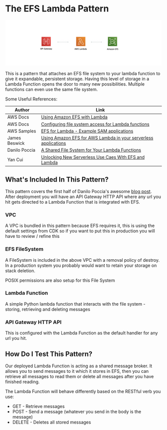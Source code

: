 # The EFS Lambda Pattern

![efs lambda overview](img/overview.png)

This is a pattern that attaches an EFS file system to your lambda function to give it expandable, persistent storage. Having this level of storage in a Lambda Function opens the door to many new possibilities. Multiple functions can even use the same file system.

Some Useful References:

| Author        | Link           |
| ------------- | ------------- |
| AWS Docs | [Using Amazon EFS with Lambda](https://docs.aws.amazon.com/lambda/latest/dg/services-efs.html) |
| AWS Docs | [Configuring file system access for Lambda functions](https://docs.aws.amazon.com/lambda/latest/dg/configuration-filesystem.html) |
| AWS Samples | [EFS for Lambda - Example SAM applications](https://github.com/aws-samples/aws-lambda-efs-samples) |
| James Beswick | [Using Amazon EFS for AWS Lambda in your serverless applications](https://aws.amazon.com/blogs/compute/using-amazon-efs-for-aws-lambda-in-your-serverless-applications/) |
| Danilo Poccia | [A Shared File System for Your Lambda Functions](https://aws.amazon.com/blogs/aws/new-a-shared-file-system-for-your-lambda-functions/) |
| Yan Cui | [Unlocking New Serverless Use Caes With EFS and Lambda](https://lumigo.io/blog/unlocking-more-serverless-use-cases-with-efs-and-lambda/) |


## What's Included In This Pattern?
This pattern covers the first half of Danilo Poccia's awesome [blog post](https://aws.amazon.com/blogs/aws/new-a-shared-file-system-for-your-lambda-functions/). After deployment you will have an API Gateway HTTP API where any url you hit gets directed to a Lambda Function that is integrated with EFS.

### VPC
A VPC is bundled in this pattern because EFS requires it, this is using the default settings from CDK so if you want to put this in production you will have to review / refine this

### EFS FileSystem
A FileSystem is included in the above VPC with a removal policy of destroy. In a production system you probably would want to retain your storage on stack deletion.

POSIX permissions are also setup for this File System

### Lambda Function
A simple Python lambda function that interacts with the file system - storing, retrieving and deleting messages

### API Gateway HTTP API
This is configured with the Lambda Function as the default handler for any url you hit.

## How Do I Test This Pattern?

Our deployed Lambda Function is acting as a shared message broker. It allows you to send messages to it which it stores in EFS, then you can retrieve all messages to read them or delete all messages after you have finished reading.

The Lambda Function will behave differently based on the RESTful verb you use:

- GET - Retrieve messages
- POST - Send a message (whatever you send in the body is the message)
- DELETE - Deletes all stored messages
